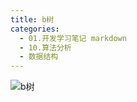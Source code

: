 ```yaml
---
title: b树
categories:
  - 01.开发学习笔记 markdown
  - 10.算法分析
  - 数据结构
---
```

![b树](https://raw.githubusercontent.com/ayrikiya/pic-store/main/ky/b%E6%A0%91.png)
